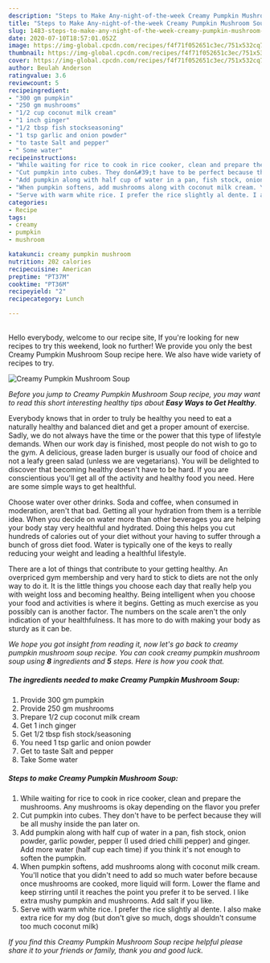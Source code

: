 ```yaml
---
description: "Steps to Make Any-night-of-the-week Creamy Pumpkin Mushroom Soup"
title: "Steps to Make Any-night-of-the-week Creamy Pumpkin Mushroom Soup"
slug: 1483-steps-to-make-any-night-of-the-week-creamy-pumpkin-mushroom-soup
date: 2020-07-10T18:57:01.052Z
image: https://img-global.cpcdn.com/recipes/f4f71f052651c3ec/751x532cq70/creamy-pumpkin-mushroom-soup-recipe-main-photo.jpg
thumbnail: https://img-global.cpcdn.com/recipes/f4f71f052651c3ec/751x532cq70/creamy-pumpkin-mushroom-soup-recipe-main-photo.jpg
cover: https://img-global.cpcdn.com/recipes/f4f71f052651c3ec/751x532cq70/creamy-pumpkin-mushroom-soup-recipe-main-photo.jpg
author: Beulah Anderson
ratingvalue: 3.6
reviewcount: 5
recipeingredient:
- "300 gm pumpkin"
- "250 gm mushrooms"
- "1/2 cup coconut milk cream"
- "1 inch ginger"
- "1/2 tbsp fish stockseasoning"
- "1 tsp garlic and onion powder"
- "to taste Salt and pepper"
- " Some water"
recipeinstructions:
- "While waiting for rice to cook in rice cooker, clean and prepare the mushrooms. Any mushrooms is okay depending on the flavor you prefer"
- "Cut pumpkin into cubes. They don&#39;t have to be perfect because they will be all mushy inside the pan later on."
- "Add pumpkin along with half cup of water in a pan, fish stock, onion powder, garlic powder, pepper (I used dried chilli pepper) and ginger. Add more water (half cup each time) if you think it&#39;s not enough to soften the pumpkin."
- "When pumpkin softens, add mushrooms along with coconut milk cream. You&#39;ll notice that you didn&#39;t need to add so much water before because once mushrooms are cooked, more liquid will form. Lower the flame and keep stirring until it reaches the point you prefer it to be served. I like extra mushy pumpkin and mushrooms. Add salt if you like."
- "Serve with warm white rice. I prefer the rice slightly al dente. I also make extra rice for my dog (but don&#39;t give so much, dogs shouldn&#39;t consume too much coconut milk)"
categories:
- Recipe
tags:
- creamy
- pumpkin
- mushroom

katakunci: creamy pumpkin mushroom 
nutrition: 202 calories
recipecuisine: American
preptime: "PT37M"
cooktime: "PT36M"
recipeyield: "2"
recipecategory: Lunch

---
```

<br>
Hello everybody, welcome to our recipe site, If you're looking for new recipes to try this weekend, look no further! We provide you only the best Creamy Pumpkin Mushroom Soup recipe here. We also have wide variety of recipes to try.
<br>


![Creamy Pumpkin Mushroom Soup](https://img-global.cpcdn.com/recipes/f4f71f052651c3ec/751x532cq70/creamy-pumpkin-mushroom-soup-recipe-main-photo.jpg)

<i>Before you jump to Creamy Pumpkin Mushroom Soup recipe, you may want to read this short interesting healthy tips about <strong>Easy Ways to Get Healthy</strong>.</i>

Everybody knows that in order to truly be healthy you need to eat a naturally healthy and balanced diet and get a proper amount of exercise. Sadly, we do not always have the time or the power that this type of lifestyle demands. When our work day is finished, most people do not wish to go to the gym. A delicious, grease laden burger is usually our food of choice and not a leafy green salad (unless we are vegetarians). You will be delighted to discover that becoming healthy doesn't have to be hard. If you are conscientious you'll get all of the activity and healthy food you need. Here are some simple ways to get healthful.

Choose water over other drinks. Soda and coffee, when consumed in moderation, aren't that bad. Getting all your hydration from them is a terrible idea. When you decide on water more than other beverages you are helping your body stay very healthful and hydrated. Doing this helps you cut hundreds of calories out of your diet without your having to suffer through a bunch of gross diet food. Water is typically one of the keys to really reducing your weight and leading a healthful lifestyle.

There are a lot of things that contribute to your getting healthy. An overpriced gym membership and very hard to stick to diets are not the only way to do it. It is the little things you choose each day that really help you with weight loss and becoming healthy. Being intelligent when you choose your food and activities is where it begins. Getting as much exercise as you possibly can is another factor. The numbers on the scale aren't the only indication of your healthfulness. It has more to do with making your body as sturdy as it can be. 


<i>We hope you got insight from reading it, now let's go back to creamy pumpkin mushroom soup recipe. You can cook creamy pumpkin mushroom soup using <strong>8</strong> ingredients and <strong>5</strong> steps. Here is how you cook that.
</i>

##### The ingredients needed to make Creamy Pumpkin Mushroom Soup:

1. Provide 300 gm pumpkin
1. Provide 250 gm mushrooms
1. Prepare 1/2 cup coconut milk cream
1. Get 1 inch ginger
1. Get 1/2 tbsp fish stock/seasoning
1. You need 1 tsp garlic and onion powder
1. Get to taste Salt and pepper
1. Take  Some water


##### Steps to make Creamy Pumpkin Mushroom Soup:

1. While waiting for rice to cook in rice cooker, clean and prepare the mushrooms. Any mushrooms is okay depending on the flavor you prefer
1. Cut pumpkin into cubes. They don&#39;t have to be perfect because they will be all mushy inside the pan later on.
1. Add pumpkin along with half cup of water in a pan, fish stock, onion powder, garlic powder, pepper (I used dried chilli pepper) and ginger. Add more water (half cup each time) if you think it&#39;s not enough to soften the pumpkin.
1. When pumpkin softens, add mushrooms along with coconut milk cream. You&#39;ll notice that you didn&#39;t need to add so much water before because once mushrooms are cooked, more liquid will form. Lower the flame and keep stirring until it reaches the point you prefer it to be served. I like extra mushy pumpkin and mushrooms. Add salt if you like.
1. Serve with warm white rice. I prefer the rice slightly al dente. I also make extra rice for my dog (but don&#39;t give so much, dogs shouldn&#39;t consume too much coconut milk)


<i>If you find this Creamy Pumpkin Mushroom Soup recipe helpful please share it to your friends or family, thank you and good luck.</i>
